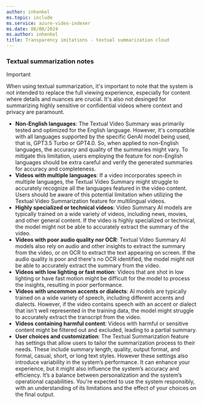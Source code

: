 ```yaml
---
author: inhenkel
ms.topic: include 
ms.service: azure-video-indexer
ms.date: 08/08/2024
ms.author: inhenkel
title: Transparency imitations - textual summarization cloud
---
```


### Textual summarization notes

> [!IMPORTANT]
> When using textual summarization, it's important to note that the system is not intended to replace the full viewing experience, especially for content where details and nuances are crucial. It's also not desinged for summarizing highly sensitive or confidential videos where context and privacy are paramount.

- **Non-English languages**: The Textual Video Summary was primarily tested and optimized for the English language. However, it's compatible with all languages supported by the specific GenAI model being used, that is, GPT3.5 Turbo or GPT4.0. So, when applied to non-English languages, the accuracy and quality of the summaries might vary. To mitigate this limitation, users employing the feature for non-English languages should be extra careful and verify the generated summaries for accuracy and completeness.  
- **Videos with multiple languages**: If a video incorporates speech in multiple languages, the Textual Video Summary might struggle to accurately recognize all the languages featured in the video content. Users should be aware of this potential limitation when utilizing the Textual Video Summarization feature for multilingual videos. 
- **Highly specialized or technical videos**: Video Summary AI models are typically trained on a wide variety of videos, including news, movies, and other general content. If the video is highly specialized or technical, the model might not be able to accurately extract the summary of the video.
- **Videos with poor audio quality nor OCR**: Textual Video Summary AI models also rely on audio and other insights to extract the summary from the video, or on OCR to extract the text appearing on screen. If the audio quality is poor and there's no OCR identified, the model might not be able to accurately extract the summary from the video.   
- **Videos with low lighting or fast motion**: Videos that are shot in low lighting or have fast motion might be difficult for the model to process the insights, resulting in poor performance.   
- **Videos with uncommon accents or dialects**: AI models are typically trained on a wide variety of speech, including different accents and dialects. However, if the video contains speech with an accent or dialect that isn't well represented in the training data, the model might struggle to accurately extract the transcript from the video.  
- **Videos containing harmful content**: Videos with harmful or sensitive content might be filtered out and excluded, leading to a partial summary.
- **User choices and customization**: The Textual Summarization feature has settings that allow users to tailor the summarization process to their needs. These include summary length, quality, output format, and formal, casual, short, or long text styles. However these settings also introduce variability in the system’s performance. It can enhance your experience, but it might also influence the system’s accuracy and efficiency. It’s a balance between personalization and the system’s operational capabilities. You're expected to use the system responsibly, with an understanding of its limitations and the effect of your choices on the final output.
